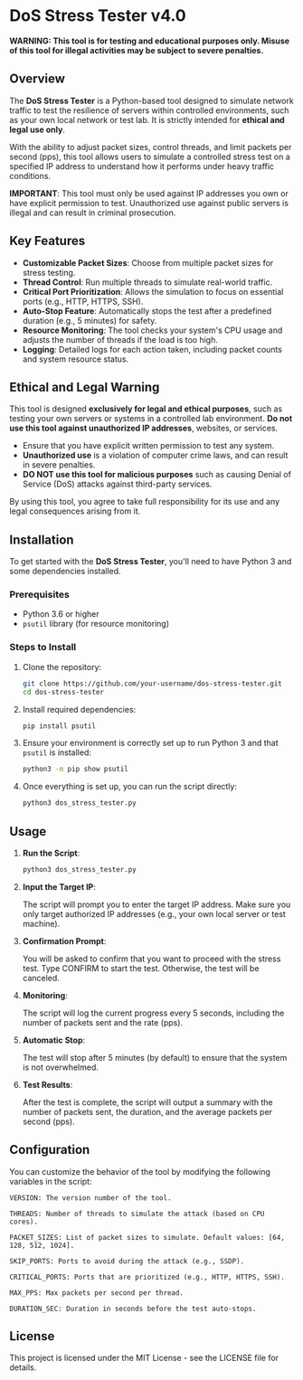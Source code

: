 # DoS Stress Tester v4.0

**WARNING: This tool is for testing and educational purposes only. Misuse of this tool for illegal activities may be subject to severe penalties.**

## Overview

The **DoS Stress Tester** is a Python-based tool designed to simulate network traffic to test the resilience of servers within controlled environments, such as your own local network or test lab. It is strictly intended for **ethical and legal use only**.

With the ability to adjust packet sizes, control threads, and limit packets per second (pps), this tool allows users to simulate a controlled stress test on a specified IP address to understand how it performs under heavy traffic conditions.

**IMPORTANT**: This tool must only be used against IP addresses you own or have explicit permission to test. Unauthorized use against public servers is illegal and can result in criminal prosecution.

## Key Features

- **Customizable Packet Sizes**: Choose from multiple packet sizes for stress testing.
- **Thread Control**: Run multiple threads to simulate real-world traffic.
- **Critical Port Prioritization**: Allows the simulation to focus on essential ports (e.g., HTTP, HTTPS, SSH).
- **Auto-Stop Feature**: Automatically stops the test after a predefined duration (e.g., 5 minutes) for safety.
- **Resource Monitoring**: The tool checks your system's CPU usage and adjusts the number of threads if the load is too high.
- **Logging**: Detailed logs for each action taken, including packet counts and system resource status.

## Ethical and Legal Warning

This tool is designed **exclusively for legal and ethical purposes**, such as testing your own servers or systems in a controlled lab environment. **Do not use this tool against unauthorized IP addresses**, websites, or services.

- Ensure that you have explicit written permission to test any system.
- **Unauthorized use** is a violation of computer crime laws, and can result in severe penalties.
- **DO NOT use this tool for malicious purposes** such as causing Denial of Service (DoS) attacks against third-party services.

By using this tool, you agree to take full responsibility for its use and any legal consequences arising from it.

## Installation

To get started with the **DoS Stress Tester**, you'll need to have Python 3 and some dependencies installed.

### Prerequisites

- Python 3.6 or higher
- `psutil` library (for resource monitoring)

### Steps to Install

1. Clone the repository:
    ```bash
    git clone https://github.com/your-username/dos-stress-tester.git
    cd dos-stress-tester
    ```

2. Install required dependencies:
    ```bash
    pip install psutil
    ```

3. Ensure your environment is correctly set up to run Python 3 and that `psutil` is installed:
    ```bash
    python3 -m pip show psutil
    ```

4. Once everything is set up, you can run the script directly:
    ```bash
    python3 dos_stress_tester.py
    ```

## Usage

1. **Run the Script**:
   ```bash
   python3 dos_stress_tester.py
2. **Input the Target IP**:

   The script will prompt you to enter the target IP address. Make sure you only target authorized IP addresses (e.g., your own local server or test machine).
  
3. **Confirmation Prompt**:

    You will be asked to confirm that you want to proceed with the stress test. Type CONFIRM to start the test. Otherwise, the test will be canceled.

4. **Monitoring**:

    The script will log the current progress every 5 seconds, including the number of packets sent and the rate (pps).

5. **Automatic Stop**:

    The test will stop after 5 minutes (by default) to ensure that the system is not overwhelmed.

6. **Test Results**:

    After the test is complete, the script will output a summary with the number of packets sent, the duration, and the average packets per second (pps).

## Configuration

You can customize the behavior of the tool by modifying the following variables in the script:

    VERSION: The version number of the tool.

    THREADS: Number of threads to simulate the attack (based on CPU cores).

    PACKET_SIZES: List of packet sizes to simulate. Default values: [64, 128, 512, 1024].

    SKIP_PORTS: Ports to avoid during the attack (e.g., SSDP).

    CRITICAL_PORTS: Ports that are prioritized (e.g., HTTP, HTTPS, SSH).

    MAX_PPS: Max packets per second per thread.

    DURATION_SEC: Duration in seconds before the test auto-stops.

## License

This project is licensed under the MIT License - see the LICENSE file for details.
